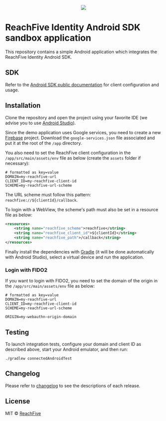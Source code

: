 <p align="center">
 <img src="https://www.reachfive.com/hs-fs/hubfs/Reachfive_April2019/Images/site-logo.png?width=700&height=192&name=site-logo.png"/>
</p>

# ReachFive Identity Android SDK sandbox application

This repository contains a simple Android application which integrates the ReachFive Identity Android SDK.

## SDK

Refer to the [Android SDK public documentation](https://developer.reachfive.com/sdk-android/index.html) for client configuration and usage. 

## Installation

Clone the repository and open the project using your favorite IDE (we advise you to use [Android Studio](https://developer.android.com/studio)).

Since the demo application uses Google services, you need to create a new [Firebase](https://firebase.google.com/) project.
Download the `google-services.json` file associated and put it at the root of the `/app` directory.

You also need to set the ReachFive client configuration in the `/app/src/main/assets/env` file as below (create the `assets` folder if necessary):

```
# formatted as key=value
DOMAIN=my-reachfive-url
CLIENT_ID=my-reachfive-client-id
SCHEME=my-reachfive-url-scheme
```

The URL scheme must follow this pattern: `reachfive://${clientId}/callback`.

To login with a WebView, the scheme's path must also be set in a resource file as below:

```xml
<resources>
    <string name="reachfive_scheme">reachfive</string>
    <string name="reachfive_client_id">${clientId}</string>
    <string name="reachfive_path">/callback</string>
</resources>
```

Finally install the dependencies with [Gradle](https://gradle.org/) (it will be done automatically with Android Studio), select a virtual device and run the application.

### Login with FIDO2

If you want to login with FIDO2, you need to set the domain of the origin in the `/app/src/main/assets/env` file as below:

```
# formatted as key=value
DOMAIN=my-reachfive-url
CLIENT_ID=my-reachfive-client-id
SCHEME=my-reachfive-url-scheme

ORIGIN=my-webauthn-origin-domain
```

## Testing

To launch integration tests, configure your domain and client ID as described above, start your Android emulator, and then run:

`./gradlew connectedAndroidTest`

## Changelog

Please refer to [changelog](CHANGELOG.md) to see the descriptions of each release.

## License

MIT © [ReachFive](https://reachfive.co/)
